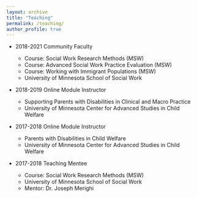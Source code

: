 ```yaml
---
layout: archive
title: "Teaching"
permalink: /teaching/
author_profile: true
---
```


* 2018-2021 Community Faculty
  * Course: Social Work Research Methods (MSW)
  * Course: Advanced Social Work Practice Evaluation (MSW)
  * Course: Working with Immigrant Populations (MSW)
  * University of Minnesota School of Social Work
  
* 2018-2019 Online Module Instructor
  * Supporting Parents with Disabilities in Clinical and Macro Practice
  * University of Minnesota Center for Advanced Studies in Child Welfare
  
* 2017-2018 Online Module Instructor
  * Parents with Disabilities in Child Welfare
  * University of Minnesota Center for Advanced Studies in Child Welfare
  
* 2017-2018 Teaching Mentee
  * Course: Social Work Research Methods (MSW)
  * University of Minnesota School of Social Work
  * Mentor: Dr. Joseph Merighi
